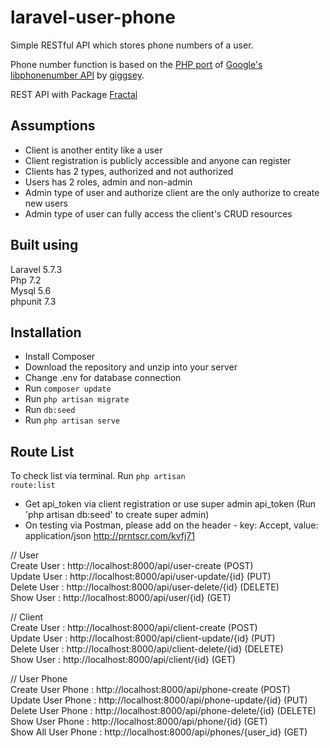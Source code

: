 # laravel-user-phone
Simple RESTful API which stores phone numbers of a user.
  
Phone number function is based on the [PHP port](https://github.com/giggsey/libphonenumber-for-php) of [Google's libphonenumber API](https://github.com/googlei18n/libphonenumber) by [giggsey](https://github.com/giggsey).  
  
REST API with Package [Fractal](https://fractal.thephpleague.com/)

## Assumptions

- Client is another entity like a user  
- Client registration is publicly accessible and anyone can register  
- Clients has 2 types, authorized and not authorized  
- Users has 2 roles, admin and non-admin  
- Admin type of user and authorize client are the only authorize to create new users  
- Admin type of user can fully access the client's CRUD resources  

## Built using  
Laravel 5.7.3  
Php 7.2  
Mysql 5.6  
phpunit 7.3  
  
## Installation
- Install Composer
- Download the repository and unzip into your server
- Change .env for database connection
- Run <code>composer update</code>
- Run <code>php artisan migrate</code>  
- Run <code>db:seed</code>  
- Run <code>php artisan serve</code>  
  
## Route List
  
To check list via terminal. Run <code>php artisan route:list</code>  
  
* Get api_token via client registration or use super admin api_token (Run 'php artisan db:seed' to create super admin)  
* On testing via Postman, please add on the header - key: Accept, value: application/json http://prntscr.com/kvfj71

// User  
Create User : http://localhost:8000/api/user-create (POST)  
Update User : http://localhost:8000/api/user-update/{id} (PUT)  
Delete User : http://localhost:8000/api/user-delete/{id} (DELETE)  
Show User : http://localhost:8000/api/user/{id} (GET)  
  
// Client  
Create User : http://localhost:8000/api/client-create (POST)  
Update User : http://localhost:8000/api/client-update/{id} (PUT)  
Delete User : http://localhost:8000/api/client-delete/{id} (DELETE)  
Show User : http://localhost:8000/api/client/{id} (GET)  
  
// User Phone  
Create User Phone : http://localhost:8000/api/phone-create (POST)  
Update User Phone : http://localhost:8000/api/phone-update/{id} (PUT)  
Delete User Phone : http://localhost:8000/api/phone-delete/{id} (DELETE)  
Show User Phone : http://localhost:8000/api/phone/{id} (GET)  
Show All User Phone : http://localhost:8000/api/phones/{user_id} (GET)  
  



